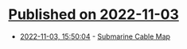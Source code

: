 # [Published on 2022-11-03](index.md)

* [2022-11-03, 15:50:04](https://lobste.rs/s/2sdzhv/submarine_cable_map) - [Submarine Cable Map](https://www.submarinecablemap.com/)
